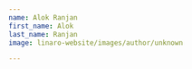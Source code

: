 ```yaml
---
name: Alok Ranjan
first_name: Alok
last_name: Ranjan
image: linaro-website/images/author/unknown

---
```

